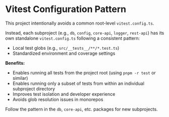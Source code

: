 # Vitest Configuration Pattern

This project intentionally avoids a common root-level `vitest.config.ts`.

Instead, each subproject (e.g., `db`, `config`, `core-api`, `logger`, `rest-api`) has its own standalone `vitest.config.ts` following a consistent pattern:

- Local test globs (e.g., `src/__tests__/**/*.test.ts`)
- Standardized environment and coverage settings

**Benefits:**

- Enables running all tests from the project root (using `pnpm -r test` or similar)
- Enables running only a subset of tests from within an individual subproject directory
- Improves test isolation and developer experience
- Avoids glob resolution issues in monorepos

Follow the pattern in the `db`, `core-api`, etc. packages for new subprojects.
